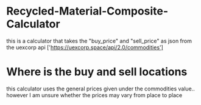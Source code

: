 # Recycled-Material-Composite-Calculator
this is a calculator that takes the "buy_price" and "sell_price" as json from the uexcorp api ['https://uexcorp.space/api/2.0/commodities']
# Where is the buy and sell locations
this calculator uses the general prices given under the commodities value.. however I am unsure whether the prices may vary from place to place
